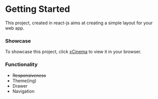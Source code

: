 [//]: # (Get Mark-down syntax)
[//]: # (https://github.com/adam-p/markdown-here/wiki/Markdown-Cheatsheet)

# Getting Started 

This project, created in react-js aims at creating a simple layout for your web app.

### Showcase
To showcase this project, click [xCinema](https://x-cinema.herokuapp.com/) to view it in your browser.

### Functionality
* ~~Responsiveness~~
* Theme(ing)
* Drawer
* Navigation